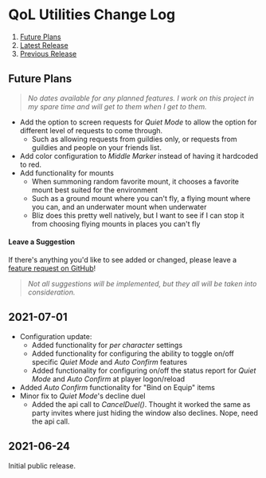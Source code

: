 # QoL Utilities Change Log
1. [Future Plans](#fp)
1. [Latest Release](#c002)
1. [Previous Release](#c001)

<h2 id='fp'>Future Plans</h2>

> *No dates available for any planned features. I work on this project in my spare time and will get to them when I get to them.*

- Add the option to screen requests for *Quiet Mode* to allow the option for different level of requests to come through.
	- Such as allowing requests from guildies only, or requests from guildies and people on your friends list.
- Add color configuration to *Middle Marker* instead of having it hardcoded to red.
- Add functionality for mounts
	- When summoning random favorite mount, it chooses a favorite mount best suited for the environment
	- Such as a ground mount where you can't fly, a flying mount where you can, and an underwater mount when underwater
	- Bliz does this pretty well natively, but I want to see if I can stop it from choosing flying mounts in places you can't fly

#### Leave a Suggestion
If there's anything you'd like to see added or changed, please leave a [feature request on GitHub](https://github.com/mcdonagh/QoL-Utilities/issues)!  
> *Not all suggestions will be implemented, but they all will be taken into consideration.*

<h2 id='c002'>2021-07-01</h2>

- Configuration update:
	- Added functionality for *per character* settings
	- Added functionality for configuring the ability to toggle on/off specific *Quiet Mode* and *Auto Confirm* features
	- Added functionality for configuring on/off the status report for *Quiet Mode* and *Auto Confirm* at player logon/reload
- Added *Auto Confirm* functionality for "Bind on Equip" items
- Minor fix to *Quiet Mode*'s decline duel
	- Added the api call to *CancelDuel()*. Thought it worked the same as party invites where just hiding the window also declines. Nope, need the api call.

<h2 id='c001'>2021-06-24</h2>

Initial public release.